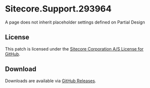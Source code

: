 # Sitecore.Support.293964
A page does not inherit placeholder settings defined on Partial Design

## License  
This patch is licensed under the [Sitecore Corporation A/S License for GitHub](https://github.com/sitecoresupport/Sitecore.Support.293964/blob/master/LICENSE).  

## Download  
Downloads are available via [GitHub Releases](https://github.com/sitecoresupport/Sitecore.Support.293964/releases).  
